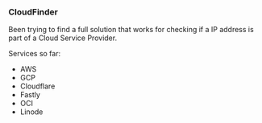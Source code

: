### CloudFinder

Been trying to find a full solution that works for checking if a IP address is part of a Cloud Service Provider.

Services so far:
* AWS
* GCP
* Cloudflare
* Fastly
* OCI
* Linode